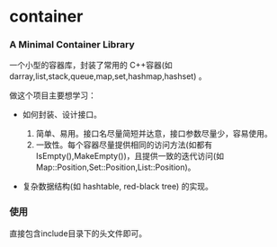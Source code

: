 container
=========

### A Minimal Container Library

一个小型的容器库，封装了常用的 C++容器(如 darray,list,stack,queue,map,set,hashmap,hashset) 。

做这个项目主要想学习：

- 如何封装、设计接口。

	1. 简单、易用。接口名尽量简短并达意，接口参数尽量少，容易使用。
	2. 一致性。每个容器尽量提供相同的访问方法(如都有IsEmpty(),MakeEmpty())，且提供一致的迭代访问(如Map::Position,Set::Position,List::Position)。

- 复杂数据结构(如 hashtable, red-black tree) 的实现。

### 使用

直接包含include目录下的头文件即可。
